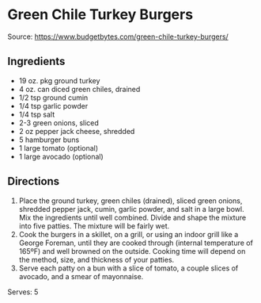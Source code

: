 # Green Chile Turkey Burgers
Source: https://www.budgetbytes.com/green-chile-turkey-burgers/

## Ingredients
* 19 oz. pkg ground turkey
* 4 oz. can diced green chiles, drained
* 1/2 tsp ground cumin
* 1/4 tsp garlic powder
* 1/4 tsp salt
* 2-3 green onions, sliced
* 2 oz pepper jack cheese, shredded
* 5 hamburger buns
* 1 large tomato (optional)
* 1 large avocado (optional)

## Directions
1. Place the ground turkey, green chiles (drained), sliced green onions, shredded pepper jack, cumin, garlic powder, and salt in a large bowl. Mix the ingredients until well combined. Divide and shape the mixture into five patties. The mixture will be fairly wet.
2. Cook the burgers in a skillet, on a grill, or using an indoor grill like a George Foreman, until they are cooked through (internal temperature of 165ºF) and well browned on the outside. Cooking time will depend on the method, size, and thickness of your patties. 
3. Serve each patty on a bun with a slice of tomato, a couple slices of avocado, and a smear of mayonnaise.

Serves: 5
